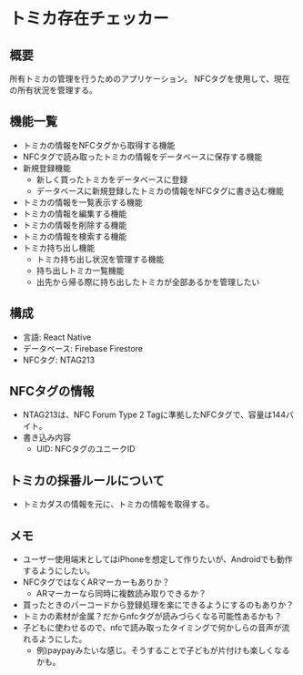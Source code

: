 # トミカ存在チェッカー

## 概要
所有トミカの管理を行うためのアプリケーション。
NFCタグを使用して、現在の所有状況を管理する。

## 機能一覧
- トミカの情報をNFCタグから取得する機能
- NFCタグで読み取ったトミカの情報をデータベースに保存する機能
- 新規登録機能
  - 新しく買ったトミカをデータベースに登録
  - データベースに新規登録したトミカの情報をNFCタグに書き込む機能
- トミカの情報を一覧表示する機能
- トミカの情報を編集する機能
- トミカの情報を削除する機能
- トミカの情報を検索する機能
- トミカ持ち出し機能
  - トミカ持ち出し状況を管理する機能
  - 持ち出しトミカ一覧機能
  - 出先から帰る際に持ち出したトミカが全部あるかを管理したい

## 構成
- 言語: React Native
- データベース: Firebase Firestore
- NFCタグ: NTAG213

## NFCタグの情報
- NTAG213は、NFC Forum Type 2 Tagに準拠したNFCタグで、容量は144バイト。
- 書き込み内容
  - UID: NFCタグのユニークID

## トミカの採番ルールについて
- トミカダスの情報を元に、トミカの情報を取得する。

## メモ
- ユーザー使用端末としてはiPhoneを想定して作りたいが、Androidでも動作するようにしたい。
- NFCタグではなくARマーカーもありか？
  - ARマーカーなら同時に複数読み取りできるか？
- 買ったときのバーコードから登録処理を楽にできるようにするのもありか？
- トミカの素材が金属？だからnfcタグが読みづらくなる可能性あるかも？
- 子どもに使わせるので、nfcで読み取ったタイミングで何かしらの音声が流れるようにした。
  - 例)paypayみたいな感じ。そうすることで子どもが片付けも楽しくなるかも。